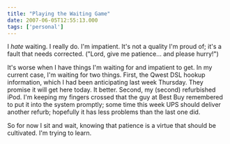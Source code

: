 ```yaml
---
title: "Playing the Waiting Game"
date: 2007-06-05T12:55:13.000
tags: ['personal']
---
```


I _hate_ waiting. I really do. I'm impatient. It's not a quality I'm proud of; it's a fault that needs corrected. ("Lord, give me patience... and please hurry!")

It's worse when I have things I'm waiting for and impatient to get. In my current case, I'm waiting for two things. First, the Qwest DSL hookup information, which I had been anticipating last week Thursday. They promise it will get here today. It better. Second, my (second) refurbished iPod. I'm keeping my fingers crossed that the guy at Best Buy remembered to put it into the system promptly; some time this week UPS should deliver another refurb; hopefully it has less problems than the last one did.

So for now I sit and wait, knowing that patience is a virtue that should be cultivated. I'm trying to learn.
